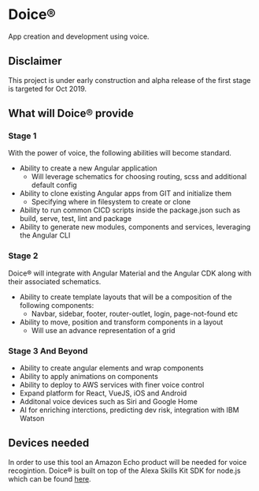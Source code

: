 # Doice®
App creation and development using voice.

## Disclaimer 
This project is under early construction and alpha release of the first stage is targeted for Oct 2019.

## What will Doice® provide
### Stage 1
With the power of voice, the following abilities will become standard.
* Ability to create a new Angular application
  * Will leverage schematics for choosing routing, scss and additional default config
* Ability to clone existing Angular apps from GIT and initialize them
  * Specifying where in filesystem to create or clone
* Ability to run common CICD scripts inside the package.json such as build, serve, test, lint and package
* Ability to generate new modules, components and services, leveraging the Angular CLI

### Stage 2
Doice® will integrate with Angular Material and the Angular CDK along with their associated schematics.
* Ability to create template layouts that will be a composition of the following components: 
  * Navbar, sidebar, footer, router-outlet, login, page-not-found etc
* Ability to move, position and transform components in a layout
  * Will use an advance representation of a grid

### Stage 3 And Beyond
* Ability to create angular elements and wrap components
* Ability to apply animations on components
* Ability to deploy to AWS services with finer voice control
* Expand platform for React, VueJS, iOS and Android
* Additonal voice devices such as Siri and Google Home
* AI for enriching interctions, predicting dev risk, integration with IBM Watson

## Devices needed
In order to use this tool an Amazon Echo product will be needed for voice recogintion. Doice® is built on top of the Alexa Skills Kit SDK for node.js which can be found [here](https://github.com/alexa/alexa-skills-kit-sdk-for-nodejs).
